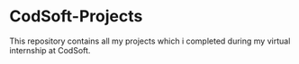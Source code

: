 # CodSoft-Projects
This repository contains all my projects which i completed during my virtual internship at CodSoft.
